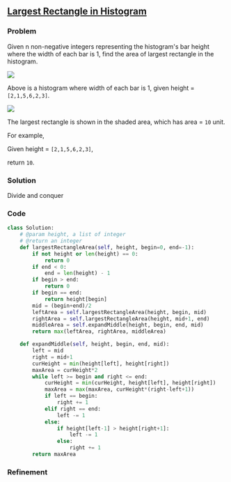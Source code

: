 ## [Largest Rectangle in Histogram](https://leetcode.com/problems/largest-rectangle-in-histogram/)

### Problem

 Given n non-negative integers representing the histogram's bar height where the width of each bar is 1, find the area of largest rectangle in the histogram.

![](http://www.leetcode.com/wp-content/uploads/2012/04/histogram.png)

Above is a histogram where width of each bar is 1, given height = `[2,1,5,6,2,3]`.

![](http://www.leetcode.com/wp-content/uploads/2012/04/histogram_area.png)

The largest rectangle is shown in the shaded area, which has area = `10` unit.

For example,

Given height = `[2,1,5,6,2,3]`,

return `10`. 

### Solution

Divide and conquer

### Code

``` Python
class Solution:
    # @param height, a list of integer
    # @return an integer
    def largestRectangleArea(self, height, begin=0, end=-1):
        if not height or len(height) == 0:
            return 0
        if end < 0:
            end = len(height) - 1
        if begin > end:
            return 0
        if begin == end:
            return height[begin]
        mid = (begin+end)/2
        leftArea = self.largestRectangleArea(height, begin, mid)
        rightArea = self.largestRectangleArea(height, mid+1, end)
        middleArea = self.expandMiddle(height, begin, end, mid)
        return max(leftArea, rightArea, middleArea)

    def expandMiddle(self, height, begin, end, mid):
        left = mid
        right = mid+1
        curHeight = min(height[left], height[right])
        maxArea = curHeight*2
        while left >= begin and right <= end:
            curHeight = min(curHeight, height[left], height[right])
            maxArea = max(maxArea, curHeight*(right-left+1))
            if left == begin:
                right += 1
            elif right == end:
                left -= 1
            else:
                if height[left-1] > height[right+1]:
                    left -= 1
                else:
                    right += 1
        return maxArea
```

### Refinement
